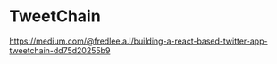 # TweetChain
https://medium.com/@fredlee.a.l/building-a-react-based-twitter-app-tweetchain-dd75d20255b9
